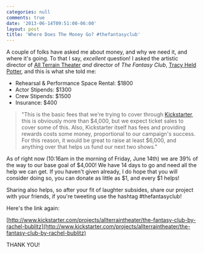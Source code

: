 ```yaml
---
categories: null
comments: true
date: '2013-06-14T09:51:00-06:00'
layout: post
title: 'Where Does The Money Go? #thefantasyclub'
---
```


A couple of folks have asked me about money, and why we need it, and where it's going. To that I say, *excellent* question! I asked the artistic director of [All Terrain Theater](http://allterraintheater.org/) *and* director of *The Fantasy Club*, [Tracy Held Potter](https://www.facebook.com/TracyHeldPotter?fref=ts), and this is what she told me:

* Rehearsal & Performance Space Rental: $1800
* Actor Stipends: $1300
* Crew Stipends: $1500
* Insurance: $400

>"This is the basic fees that we're trying to cover through [Kickstarter](http://www.kickstarter.com/projects/allterraintheater/the-fantasy-club-by-rachel-bublitz), this is obviously more than $4,000, but we expect ticket sales to cover some of this. Also, Kickstarter itself has fees and providing rewards costs some money, proportional to our campaign's success. For this reason, it would be great to raise at least $6,000, and anything over that helps us fund our next two shows."

As of right now (10:16am in the morning of Friday, June 14th) we are 39% of the way to our base goal of $4,000! We have 14 days to go and need all the help we can get. If you haven't given already, I do hope that you will consider doing so, you can donate as little as $1, and every $1 helps! 

Sharing also helps, so after your fit of laughter subsides, share our project with your friends, if you're tweeting use the hashtag #thefantasyclub!

Here's the link again:

[http://www.kickstarter.com/projects/allterraintheater/the-fantasy-club-by-rachel-bublitz](http://www.kickstarter.com/projects/allterraintheater/the-fantasy-club-by-rachel-bublitz)

THANK YOU!